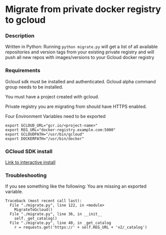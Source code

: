 # Migrate from private docker registry to gcloud

### Description
Written in Python:
Running `python migrate.py` will get a list of all available repositories and version tags from your existing private registry and will push all new repos with images/versions to your Gcloud docker registry

### Requirements
Gcloud sdk must be installed and authenticated.
Gcloud alpha command group needs to be installed.

You must have a project created with gcloud.

Private registry you are migrating from should have HTTPS enabled.


Four Environment Variables need to be exported
```
export GCLOUD_URL="gcr.io/<project-name>"
export REG_URL="docker-registry.example.com:5000"
export GCLOUDPATH="/usr/bin/gcloud"
export DOCKERPATH="/usr/bin/docker"
```

### GCloud SDK install
[Link to interactive install](https://cloud.google.com/sdk/downloads#interactive)


### Troubleshooting

If you see something like the following: You are missing an exported variable.

```
Traceback (most recent call last):
  File "./migrate.py", line 122, in <module>
    MigrateToGcloud()
  File "./migrate.py", line 36, in __init__
    self._get_catalog()
  File "./migrate.py", line 40, in _get_catalog
    r = requests.get('https://' + self.REG_URL + 'v2/_catalog')
```
